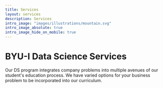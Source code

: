 ```yaml
---
title: Services
layout: services
description: Services
intro_image: "images/illustrations/mountain.svg"
intro_image_absolute: true
intro_image_hide_on_mobile: true
---
```


# BYU-I Data Science Services

Our DS program integrates company problems into multiple avenues of our student's education process. We have varied options for your business problem to be incorporated into our curriculum.
